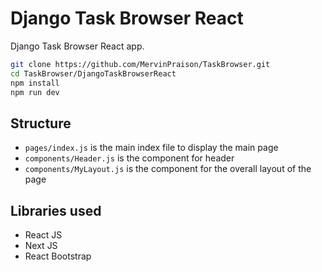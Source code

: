 # Django Task Browser React 

Django Task Browser React app.

```sh
git clone https://github.com/MervinPraison/TaskBrowser.git
cd TaskBrowser/DjangoTaskBrowserReact
npm install
npm run dev
```

## Structure

* ```pages/index.js``` is the main index file to display the main page
* ```components/Header.js``` is the component for header
* ```components/MyLayout.js``` is the component for the overall layout of the page


## Libraries used

* React JS
* Next JS
* React Bootstrap
